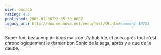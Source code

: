 ```yaml
---
user: omcrab
rating: 4.5
published: 2009-01-06T22:05:30.000Z
legacy_url: http://www.emunova.net/veda/test/99.htm#comment-10751
---
```

Super fun, beaucoup de bugs mais on s'y habitue, et puis après tout c'est chronologiquement le dernier bon Sonic de la saga, après y a que de la daube.